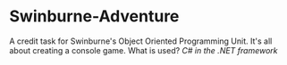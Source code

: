 # Swinburne-Adventure
A credit task for Swinburne's Object Oriented Programming Unit. It's all about creating a console game.
What is used? *C# in the .NET framework*
